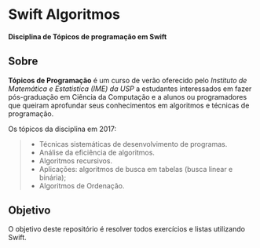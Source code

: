 # Swift Algoritmos

#### Disciplina de Tópicos de programação em Swift

## Sobre

**Tópicos de Programação** é um curso de verão oferecido pelo *Instituto de Matemática e Estatistica (IME) da USP* a estudantes interessados em fazer pós-graduação em Ciência da Computação e a alunos ou programadores que queiram aprofundar seus conhecimentos em algoritmos e técnicas de programação. 

Os tópicos da disciplina em 2017:

>  - Técnicas sistemáticas de desenvolvimento de programas. 
>  - Análise da eficiência de algoritmos. 
>  - Algoritmos recursivos. 
>  - Aplicações: algoritmos de busca em tabelas (busca linear e binária);
>  - Algoritmos de Ordenação.


## Objetivo

O objetivo deste repositório é resolver todos exercícios e listas utilizando Swift. 
